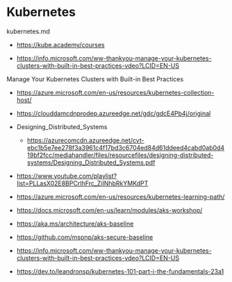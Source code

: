 # Kubernetes

kubernetes.md

*   https://kube.academy/courses

*   https://info.microsoft.com/ww-thankyou-manage-your-kubernetes-clusters-with-built-in-best-practices-vdeo?LCID=EN-US

Manage Your Kubernetes Clusters with Built-in Best Practices

*   https://azure.microsoft.com/en-us/resources/kubernetes-collection-host/

*   https://clouddamcdnprodep.azureedge.net/gdc/gdcE4Pb4j/original

*   Designing_Distributed_Systems

    *   https://azurecomcdn.azureedge.net/cvt-ebc1b5e7ee278f3a3961c4f17bd3c6704ed84d61ddeed4cabd0ab0d419bf2fcc/mediahandler/files/resourcefiles/designing-distributed-systems/Designing_Distributed_Systems.pdf

*   https://www.youtube.com/playlist?list=PLLasX02E8BPCrIhFrc_ZiINhbRkYMKdPT

*   https://azure.microsoft.com/en-us/resources/kubernetes-learning-path/

*   https://docs.microsoft.com/en-us/learn/modules/aks-workshop/

*   https://aka.ms/architecture/aks-baseline 

*   https://github.com/mspnp/aks-secure-baseline

*   https://info.microsoft.com/ww-thankyou-manage-your-kubernetes-clusters-with-built-in-best-practices-vdeo?LCID=EN-US

*   https://dev.to/leandronsp/kubernetes-101-part-i-the-fundamentals-23a1
